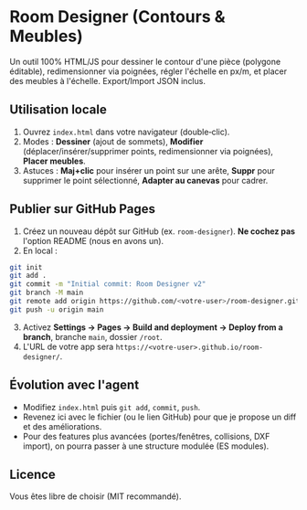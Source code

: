 # Room Designer (Contours & Meubles)

Un outil 100% HTML/JS pour dessiner le contour d'une pièce (polygone éditable), redimensionner via poignées, régler l'échelle en px/m, et placer des meubles à l'échelle. Export/Import JSON inclus.

## Utilisation locale
1. Ouvrez `index.html` dans votre navigateur (double‑clic).
2. Modes : **Dessiner** (ajout de sommets), **Modifier** (déplacer/insérer/supprimer points, redimensionner via poignées), **Placer meubles**.
3. Astuces : **Maj+clic** pour insérer un point sur une arête, **Suppr** pour supprimer le point sélectionné, **Adapter au canevas** pour cadrer.

## Publier sur GitHub Pages
1. Créez un nouveau dépôt sur GitHub (ex. `room-designer`). **Ne cochez pas** l'option README (nous en avons un).
2. En local :

```bash
git init
git add .
git commit -m "Initial commit: Room Designer v2"
git branch -M main
git remote add origin https://github.com/<votre-user>/room-designer.git
git push -u origin main
```

3. Activez **Settings → Pages → Build and deployment → Deploy from a branch**, branche `main`, dossier `/root`.  
4. L'URL de votre app sera `https://<votre-user>.github.io/room-designer/`.

## Évolution avec l'agent
- Modifiez `index.html` puis `git add`, `commit`, `push`.  
- Revenez ici avec le fichier (ou le lien GitHub) pour que je propose un diff et des améliorations.  
- Pour des features plus avancées (portes/fenêtres, collisions, DXF import), on pourra passer à une structure modulée (ES modules).

## Licence
Vous êtes libre de choisir (MIT recommandé).
